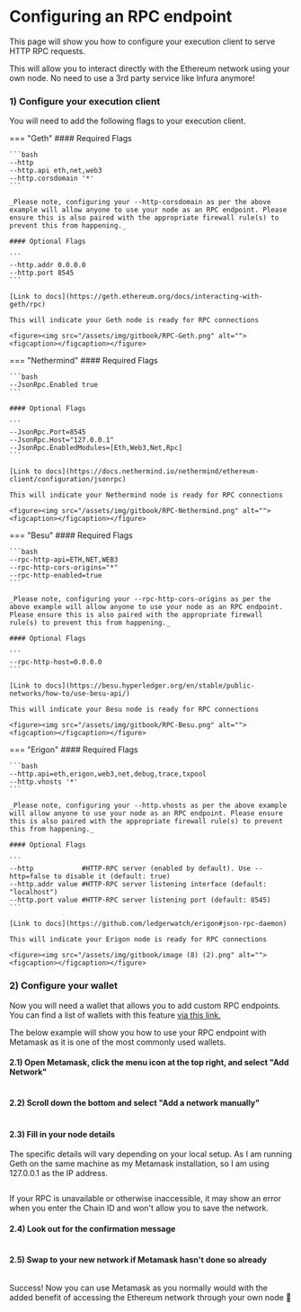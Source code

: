 # Configuring an RPC endpoint

This page will show you how to configure your execution client to serve HTTP RPC requests.

This will allow you to interact directly with the Ethereum network using your own node. No need to use a 3rd party service like Infura anymore!

### 1) Configure your execution client

You will need to add the following flags to your execution client.

=== "Geth"
    #### Required Flags

    ```bash
    --http
    --http.api eth,net,web3
    --http.corsdomain '*'
    ```

    _Please note, configuring your --http-corsdomain as per the above example will allow anyone to use your node as an RPC endpoint. Please ensure this is also paired with the appropriate firewall rule(s) to prevent this from happening._

    #### Optional Flags

    ```
    --http.addr 0.0.0.0
    --http.port 8545
    ```

    [Link to docs](https://geth.ethereum.org/docs/interacting-with-geth/rpc)

    This will indicate your Geth node is ready for RPC connections

    <figure><img src="/assets/img/gitbook/RPC-Geth.png" alt=""><figcaption></figcaption></figure>


=== "Nethermind"
    #### Required Flags

    ```bash
    --JsonRpc.Enabled true
    ```

    #### Optional Flags

    ```
    --JsonRpc.Port=8545
    --JsonRpc.Host="127.0.0.1"
    --JsonRpc.EnabledModules=[Eth,Web3,Net,Rpc]
    ```

    [Link to docs](https://docs.nethermind.io/nethermind/ethereum-client/configuration/jsonrpc)

    This will indicate your Nethermind node is ready for RPC connections

    <figure><img src="/assets/img/gitbook/RPC-Nethermind.png" alt=""><figcaption></figcaption></figure>


=== "Besu"
    #### Required Flags

    ```bash
    --rpc-http-api=ETH,NET,WEB3
    --rpc-http-cors-origins="*"
    --rpc-http-enabled=true
    ```

    _Please note, configuring your --rpc-http-cors-origins as per the above example will allow anyone to use your node as an RPC endpoint. Please ensure this is also paired with the appropriate firewall rule(s) to prevent this from happening._

    #### Optional Flags

    ```
    --rpc-http-host=0.0.0.0
    ```

    [Link to docs](https://besu.hyperledger.org/en/stable/public-networks/how-to/use-besu-api/)

    This will indicate your Besu node is ready for RPC connections

    <figure><img src="/assets/img/gitbook/RPC-Besu.png" alt=""><figcaption></figcaption></figure>


=== "Erigon"
    #### Required Flags

    ```bash
    --http.api=eth,erigon,web3,net,debug,trace,txpool
    --http.vhosts '*'
    ```

    _Please note, configuring your --http.vhosts as per the above example will allow anyone to use your node as an RPC endpoint. Please ensure this is also paired with the appropriate firewall rule(s) to prevent this from happening._

    #### Optional Flags

    ```
    --http            #HTTP-RPC server (enabled by default). Use --http=false to disable it (default: true)
    --http.addr value #HTTP-RPC server listening interface (default: "localhost")
    --http.port value #HTTP-RPC server listening port (default: 8545)
    ```

    [Link to docs](https://github.com/ledgerwatch/erigon#json-rpc-daemon)

    This will indicate your Erigon node is ready for RPC connections

    <figure><img src="/assets/img/gitbook/image (8) (2).png" alt=""><figcaption></figcaption></figure>



### 2) Configure your wallet

Now you will need a wallet that allows you to add custom RPC endpoints. You can find a list of wallets with this feature [via this link.](https://ethereum.org/en/wallets/find-wallet/)

The below example will show you how to use your RPC endpoint with Metamask as it is one of the most commonly used wallets.

#### 2.1) Open Metamask, click the menu icon at the top right, and select "Add Network"

<figure><img src="/assets/img/gitbook/image (7) (2).png" alt=""><figcaption></figcaption></figure>

#### 2.2) Scroll down the bottom and select "Add a network manually"

<figure><img src="/assets/img/gitbook/image (14).png" alt=""><figcaption></figcaption></figure>

#### 2.3) Fill in your node details

The specific details will vary depending on your local setup. As I am running Geth on the same machine as my Metamask installation, so I am using 127.0.0.1 as the IP address.

<figure><img src="/assets/img/gitbook/image (4).png" alt=""><figcaption></figcaption></figure>

If your RPC is unavailable or otherwise inaccessible, it may show an error when you enter the Chain ID and won't allow you to save the network.

#### 2.4) Look out for the confirmation message

<figure><img src="/assets/img/gitbook/image (12).png" alt=""><figcaption></figcaption></figure>

#### 2.5) Swap to your new network if Metamask hasn't done so already

<figure><img src="/assets/img/gitbook/image (3) (1).png" alt=""><figcaption></figcaption></figure>

Success! Now you can use Metamask as you normally would with the added benefit of accessing the Ethereum network through your own node 🥳
